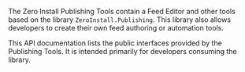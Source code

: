 The Zero Install Publishing Tools contain a Feed Editor and other tools based on the library `ZeroInstall.Publishing`. This library also allows developers to create their own feed authoring or automation tools.

This API documentation lists the public interfaces provided by the Publishing Tools. It is intended primarily for developers consuming the library.
